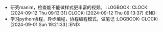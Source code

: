 - 研究manim，检查能不能做样式更丰富的视频。
  :LOGBOOK:
  CLOCK: [2024-09-12 Thu 09:13:31]
  CLOCK: [2024-09-12 Thu 09:13:37]
  :END:
- 学习python协程，异步编程，协程编程模式，做笔记
  :LOGBOOK:
  CLOCK: [2024-09-01 Sun 19:21:33]
  :END: